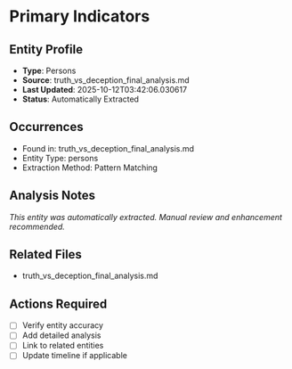 # Primary Indicators

## Entity Profile
- **Type**: Persons
- **Source**: truth_vs_deception_final_analysis.md
- **Last Updated**: 2025-10-12T03:42:06.030617
- **Status**: Automatically Extracted

## Occurrences
- Found in: truth_vs_deception_final_analysis.md
- Entity Type: persons
- Extraction Method: Pattern Matching

## Analysis Notes
*This entity was automatically extracted. Manual review and enhancement recommended.*

## Related Files
- truth_vs_deception_final_analysis.md

## Actions Required
- [ ] Verify entity accuracy
- [ ] Add detailed analysis
- [ ] Link to related entities
- [ ] Update timeline if applicable
